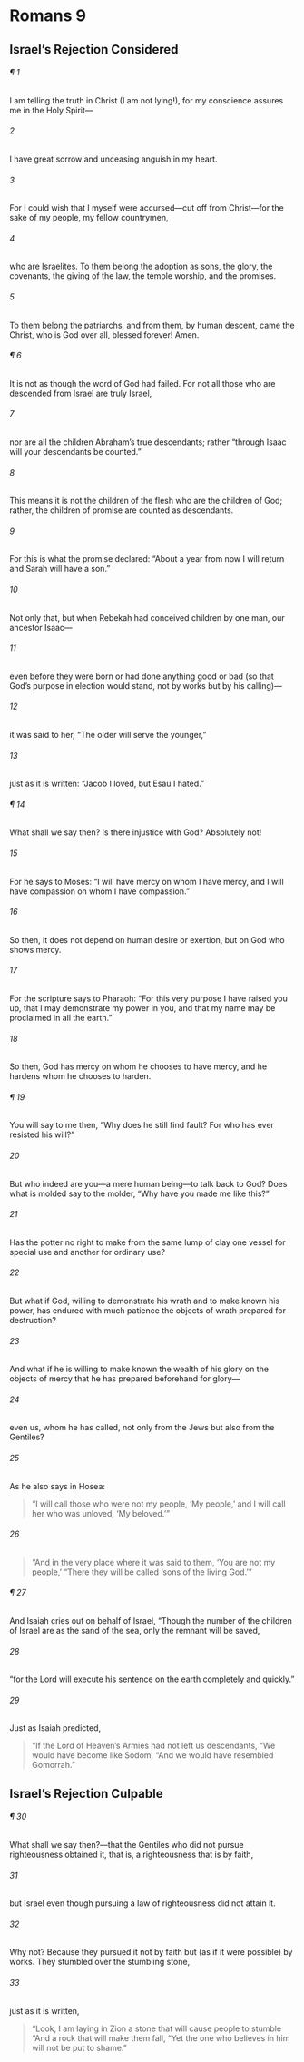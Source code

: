 # Romans 9
## Israel’s Rejection Considered
###### ¶ 1
I am telling the truth in Christ (I am not lying!), for my conscience assures me in the Holy Spirit—
###### 2
I have great sorrow and unceasing anguish in my heart.
###### 3
For I could wish that I myself were accursed—cut off from Christ—for the sake of my people, my fellow countrymen,
###### 4
who are Israelites. To them belong the adoption as sons, the glory, the covenants, the giving of the law, the temple worship, and the promises.
###### 5
To them belong the patriarchs, and from them, by human descent, came the Christ, who is God over all, blessed forever! Amen.
###### ¶ 6
It is not as though the word of God had failed. For not all those who are descended from Israel are truly Israel,
###### 7
nor are all the children Abraham’s true descendants; rather “through Isaac will your descendants be counted.”
###### 8
This means it is not the children of the flesh who are the children of God; rather, the children of promise are counted as descendants.
###### 9
For this is what the promise declared: “About a year from now I will return and Sarah will have a son.”
###### 10
Not only that, but when Rebekah had conceived children by one man, our ancestor Isaac—
###### 11
even before they were born or had done anything good or bad (so that God’s purpose in election would stand, not by works but by his calling)—
###### 12
it was said to her, “The older will serve the younger,”
###### 13
just as it is written: “Jacob I loved, but Esau I hated.”
###### ¶ 14
What shall we say then? Is there injustice with God? Absolutely not!
###### 15
For he says to Moses: “I will have mercy on whom I have mercy, and I will have compassion on whom I have compassion.”
###### 16
So then, it does not depend on human desire or exertion, but on God who shows mercy.
###### 17
For the scripture says to Pharaoh: “For this very purpose I have raised you up, that I may demonstrate my power in you, and that my name may be proclaimed in all the earth.”
###### 18
So then, God has mercy on whom he chooses to have mercy, and he hardens whom he chooses to harden.
###### ¶ 19
You will say to me then, “Why does he still find fault? For who has ever resisted his will?”
###### 20
But who indeed are you—a mere human being—to talk back to God? Does what is molded say to the molder, “Why have you made me like this?”
###### 21
Has the potter no right to make from the same lump of clay one vessel for special use and another for ordinary use?
###### 22
But what if God, willing to demonstrate his wrath and to make known his power, has endured with much patience the objects of wrath prepared for destruction?
###### 23
And what if he is willing to make known the wealth of his glory on the objects of mercy that he has prepared beforehand for glory—
###### 24
even us, whom he has called, not only from the Jews but also from the Gentiles?
###### 25
As he also says in Hosea:
> “I will call those who were not my people, ‘My people,’ and I will call her who was unloved, ‘My beloved.’”
###### 26
> “And in the very place where it was said to them, ‘You are not my people,’
> “There they will be called ‘sons of the living God.’”
###### ¶ 27
And Isaiah cries out on behalf of Israel, “Though the number of the children of Israel are as the sand of the sea, only the remnant will be saved,
###### 28
“for the Lord will execute his sentence on the earth completely and quickly.”
###### 29
Just as Isaiah predicted,
> “If the Lord of Heaven’s Armies had not left us descendants,
> “We would have become like Sodom,
> “And we would have resembled Gomorrah.”
## Israel’s Rejection Culpable
###### ¶ 30
What shall we say then?—that the Gentiles who did not pursue righteousness obtained it, that is, a righteousness that is by faith,
###### 31
but Israel even though pursuing a law of righteousness did not attain it.
###### 32
Why not? Because they pursued it not by faith but (as if it were possible) by works. They stumbled over the stumbling stone,
###### 33
just as it is written,
> “Look, I am laying in Zion a stone that will cause people to stumble
> “And a rock that will make them fall,
> “Yet the one who believes in him will not be put to shame.”
